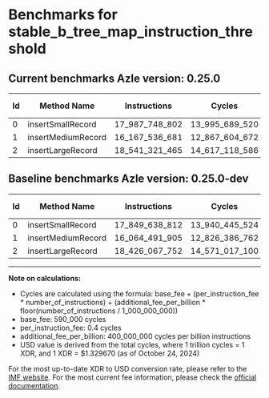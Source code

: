 # Benchmarks for stable_b_tree_map_instruction_threshold

## Current benchmarks Azle version: 0.25.0

| Id  | Method Name        | Instructions   | Cycles         | USD           | USD/Million Calls | Change                                |
| --- | ------------------ | -------------- | -------------- | ------------- | ----------------- | ------------------------------------- |
| 0   | insertSmallRecord  | 17_987_748_802 | 13_995_689_520 | $0.0186096485 | $18_609.64        | <font color="red">+138_109_990</font> |
| 1   | insertMediumRecord | 16_167_536_681 | 12_867_604_672 | $0.0171096679 | $17_109.66        | <font color="red">+103_044_776</font> |
| 2   | insertLargeRecord  | 18_541_321_465 | 14_617_118_586 | $0.0194359441 | $19_435.94        | <font color="red">+115_253_713</font> |

## Baseline benchmarks Azle version: 0.25.0-dev

| Id  | Method Name        | Instructions   | Cycles         | USD           | USD/Million Calls |
| --- | ------------------ | -------------- | -------------- | ------------- | ----------------- |
| 0   | insertSmallRecord  | 17_849_638_812 | 13_940_445_524 | $0.0185361922 | $18_536.19        |
| 1   | insertMediumRecord | 16_064_491_905 | 12_826_386_762 | $0.0170548617 | $17_054.86        |
| 2   | insertLargeRecord  | 18_426_067_752 | 14_571_017_100 | $0.0193746443 | $19_374.64        |

---

**Note on calculations:**

- Cycles are calculated using the formula: base_fee + (per_instruction_fee \* number_of_instructions) + (additional_fee_per_billion \* floor(number_of_instructions / 1_000_000_000))
- base_fee: 590_000 cycles
- per_instruction_fee: 0.4 cycles
- additional_fee_per_billion: 400_000_000 cycles per billion instructions
- USD value is derived from the total cycles, where 1 trillion cycles = 1 XDR, and 1 XDR = $1.329670 (as of October 24, 2024)

For the most up-to-date XDR to USD conversion rate, please refer to the [IMF website](https://www.imf.org/external/np/fin/data/rms_sdrv.aspx).
For the most current fee information, please check the [official documentation](https://internetcomputer.org/docs/current/developer-docs/gas-cost#execution).
